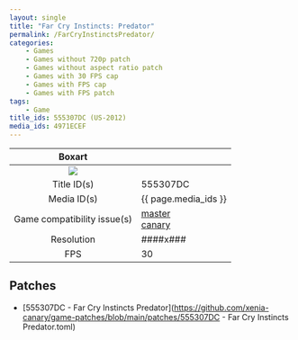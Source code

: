 ```yaml
---
layout: single
title: "Far Cry Instincts: Predator"
permalink: /FarCryInstinctsPredator/
categories:
    - Games
    - Games without 720p patch
    - Games without aspect ratio patch
    - Games with 30 FPS cap
    - Games with FPS cap
    - Games with FPS patch
tags:
    - Game
title_ids: 555307DC (US-2012)
media_ids: 4971ECEF
---
```


| Boxart                      |                                                                            |
| :----:                      | :-                                                                         |
| ![](https://download-ssl.xbox.com/content/images/66acd000-77fe-1000-9115-d802555307dc/1033/boxartlg.jpg) |
| Title ID(s)                 | 555307DC                                                                   |
| Media ID(s)                 | {{ page.media_ids }}                                                        |
| Game compatibility issue(s) | [master](https://github.com/xenia-project/game-compatibility/issues/)<br>[canary](https://github.com/xenia-canary/game-compatibility/issues/) |
| Resolution                  | ####x###                                                                   |
| FPS                         | 30                                                                         |

## Patches
* [555307DC - Far Cry Instincts Predator](https://github.com/xenia-canary/game-patches/blob/main/patches/555307DC - Far Cry Instincts Predator.toml)

<!--This page was generated by a script. You can remove this comment once the page is verified to be free of mistakes.-->

